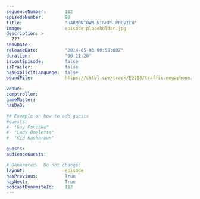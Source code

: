 ```yaml
---
sequenceNumber:       112
episodeNumber:        98
title:                "HARMONTOWN NIGHTS PREVIEW"
image:                episode-placeholder.jpg
description: >
  ???
showDate:             
releaseDate:          "2014-05-03 00:59:00Z"
duration:             "00:11:20"
isLostEpisode:        false
isTrailer:            false
hasExplicitLanguage:  false
soundFile:            https://chtbl.com/track/E2288/traffic.megaphone.fm/STA6880779968.mp3

venue:                
comptroller:          
gameMaster:           
hasDnD:               

## Example on how to add guests
#guests:
#- "Guy Pancake"
#- "Lady Omelette"
#- "Kid Hashbrown"

guests:
audienceGuests:

# Generated.  Do not change:
layout:               episode
hasPrevious:          True
hasNext:              True
podcastDynamiteId:    112
---
```

